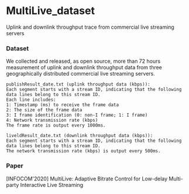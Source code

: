 # MultiLive_dataset
Uplink and downlink throughput trace from commercial live streaming servers

### Dataset
We collected and released, as open source, more than 72 hours measurement of uplink and downlink throughput data from three geographically distributed commercial live streaming servers.

```
publishResult_date.txt (uplink throughput data (kbps)):
Each segment starts with a stream ID, indicating that the following data lines belong to this stream ID.
Each line includes:
1: Timestamp (ms) to receive the frame data
2: The size of the frame data
3: I frame identification (0: non-I frame; 1: I frame)
4: Network transmission rate (kbps)
The frame rate is output every 1000ms.

liveldResult_date.txt (downlink throughput data (kbps)):
Each segment starts with a stream ID, indicating that the following data lines belong to this stream ID.
The network transmission rate (kbps) is output every 500ms.
```

### Paper
[INFOCOM'2020] MultiLive: Adaptive Bitrate Control for Low-delay Multi-party Interactive Live Streaming
